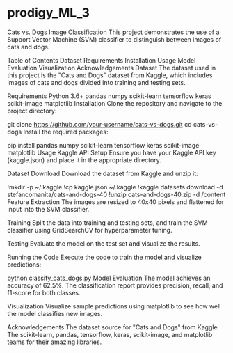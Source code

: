 # prodigy_ML_3
Cats vs. Dogs Image Classification
This project demonstrates the use of a Support Vector Machine (SVM) classifier to distinguish between images of cats and dogs.

Table of Contents
Dataset
Requirements
Installation
Usage
Model Evaluation
Visualization
Acknowledgements
Dataset
The dataset used in this project is the "Cats and Dogs" dataset from Kaggle, which includes images of cats and dogs divided into training and testing sets.

Requirements
Python 3.6+
pandas
numpy
scikit-learn
tensorflow
keras
scikit-image
matplotlib
Installation
Clone the repository and navigate to the project directory:

git clone https://github.com/your-username/cats-vs-dogs.git
cd cats-vs-dogs
Install the required packages:

pip install pandas numpy scikit-learn tensorflow keras scikit-image matplotlib
Usage
Kaggle API Setup
Ensure you have your Kaggle API key (kaggle.json) and place it in the appropriate directory.

Dataset Download
Download the dataset from Kaggle and unzip it:

!mkdir -p ~/.kaggle
!cp kaggle.json ~/.kaggle
!kaggle datasets download -d stefancomanita/cats-and-dogs-40
!unzip cats-and-dogs-40.zip -d /content
Feature Extraction
The images are resized to 40x40 pixels and flattened for input into the SVM classifier.

Training
Split the data into training and testing sets, and train the SVM classifier using GridSearchCV for hyperparameter tuning.

Testing
Evaluate the model on the test set and visualize the results.

Running the Code
Execute the code to train the model and visualize predictions:

python classify_cats_dogs.py
Model Evaluation
The model achieves an accuracy of 62.5%. The classification report provides precision, recall, and f1-score for both classes.

Visualization
Visualize sample predictions using matplotlib to see how well the model classifies new images.

Acknowledgements
The dataset source for "Cats and Dogs" from Kaggle.
The scikit-learn, pandas, tensorflow, keras, scikit-image, and matplotlib teams for their amazing libraries.
